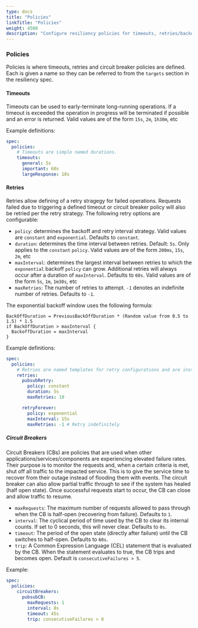 ```yaml
---
type: docs
title: "Policies"
linkTitle: "Policies"
weight: 4500
description: "Configure resiliency policies for timeouts, retries/backoffs and circuit breakers"
---
```


### Policies
Policies is where timeouts, retries and circuit breaker policies are defined. Each is given a name so they can be referred to from the `targets` section in the resiliency spec. 

#### Timeouts

Timeouts can be used to early-terminate long-running operations. If a timeout is exceeded the operation in progress will be terminated if possible and an error is returned. Valid values are of the form `15s`, `2m`, `1h30m`, etc

Example definitions:
```yaml
spec:
  policies:
    # Timeouts are simple named durations.
    timeouts:
      general: 5s
      important: 60s
      largeResponse: 10s
```

#### Retries

Retries allow defining of a retry stragegy for failed operations. Requests failed due to triggering a defined timeout or circuit breaker policy will also be retried per the retry strategy. The following retry options are configurable:

- `policy`: determines the backoff and retry interval strategy. Valid values are `constant` and `exponential`. Defaults to `constant`.
- `duration`: determines the time interval between retries. Default: `5s`. Only applies to the `constant` `policy`. Valid values are of the form `200ms`, `15s`, `2m`, etc
- `maxInterval`: determines the largest interval between retries to which the `exponential` backoff `policy` can grow. Additional retries will always occur after a duration of `maxInterval`. Defaults to `60s`. Valid values are of the form `5s`, `1m`, `1m30s`, etc
- `maxRetries`: The number of retries to attempt. `-1` denotes an indefinite number of retries. Defaults to `-1`.

The exponential backoff window uses the following formula:
```
BackOffDuration = PreviousBackOffDuration * (Random value from 0.5 to 1.5) * 1.5
if BackOffDuration > maxInterval {
  BackoffDuration = maxInterval
}
```

Example definitions:
```yaml
spec:
  policies:
    # Retries are named templates for retry configurations and are instantiated for life of the operation.
    retries:
      pubsubRetry:
        policy: constant
        duration: 5s
        maxRetries: 10

      retryForever:
        policy: exponential
        maxInterval: 15s
        maxRetries: -1 # Retry indefinitely
```

##### Circuit Breakers

Circuit Breakers (CBs) are policies that are used when other applications/services/components are experiencing elevated failure rates. Their purpose is to monitor the requests and, when a certain criteria is met, shut off all traffic to the impacted service. This is to give the service time to recover from their outage instead of flooding them with events. The circuit breaker can also allow partial traffic through to see if the system has healed (half open state). Once successful requests start to occur, the CB can close and allow traffic to resume.

- `maxRequests`: The maximum number of requests allowed to pass through when the CB is half-open (recovering from failure). Defaults to `1`.
- `interval`: The cyclical period of time used by the CB to clear its internal counts. If set to 0 seconds, this will never clear. Defaults to `0s`.
- `timeout`: The period of the open state (directly after failure) until the CB switches to half-open. Defaults to `60s`.
- `trip`: A Common Expression Language (CEL) statement that is evaluated by the CB. When the statement evaluates to true, the CB trips and becomes open. Default is `consecutiveFailures > 5`.

Example:

```yaml
spec:
  policies:
    circuitBreakers:
      pubsubCB:
        maxRequests: 1
        interval: 8s
        timeout: 45s
        trip: consecutiveFailures > 8
```

